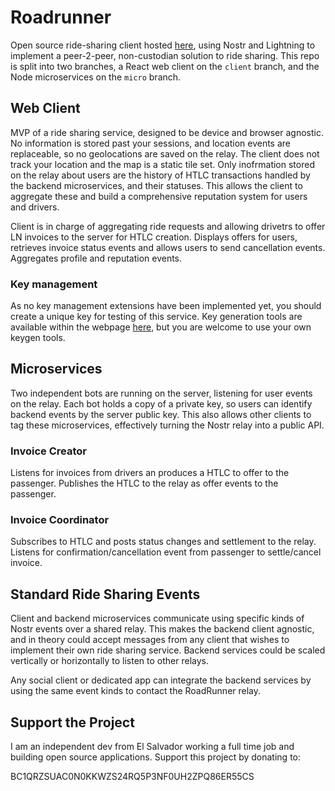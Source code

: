 # Roadrunner

Open source ride-sharing client hosted [here](https://roadrunner.lat), using Nostr and Lightning to implement a peer-2-peer, non-custodian solution to ride sharing. This repo is split into two branches, a React web client on the `client` branch, and the Node microservices on the `micro` branch.

## Web Client

MVP of a ride sharing service, designed to be device and browser agnostic. No information is stored past your sessions, and location events are replaceable, so no geolocations are saved on the relay. The client does not track your location and the map is a static tile set. Only inofrmation stored on the relay about users are the history of HTLC transactions handled by the backend microservices, and their statuses. This allows the client to aggregate these and build a comprehensive reputation system for users and drivers.

Client is in charge of aggregating ride requests and allowing drivetrs to offer LN invoices to the server for HTLC creation. Displays offers for users, retrieves invoice status events and allows users to send cancellation events. Aggregates profile and reputation events.

### Key management

As no key management extensions have been implemented yet, you should create a unique key for testing of this service. Key generation tools are available within the webpage [here](https://roadrunner.lat/settings/), but you are welcome to use your own keygen tools.  

## Microservices

Two independent bots are running on the server, listening for user events on the relay. Each bot holds a copy of a private key, so users can identify backend events by the server public key. This also allows other clients to tag these microservices, effectively turning the Nostr relay into a public API.

### Invoice Creator

Listens for invoices from drivers an produces a HTLC to offer to the passenger. Publishes the HTLC to the relay as offer events to the passenger.  

### Invoice Coordinator

Subscribes to HTLC and posts status changes and settlement to the relay. Listens for confirmation/cancellation event from passenger to settle/cancel invoice.

## Standard Ride Sharing Events

Client and backend microservices communicate using specific kinds of Nostr events over a shared relay. This makes the backend client agnostic, and in theory could accept messages from any client that wishes to implement their own ride sharing service. Backend services could be scaled vertically or horizontally to listen to other relays.

Any social client or dedicated app can integrate the backend services by using the same event kinds to contact the RoadRunner relay.

## Support the Project

I am an independent dev from El Salvador working a full time job and building open source applications. Support this project by donating to:

BC1QRZSUAC0N0KKWZS24RQ5P3NF0UH2ZPQ86ER55CS
